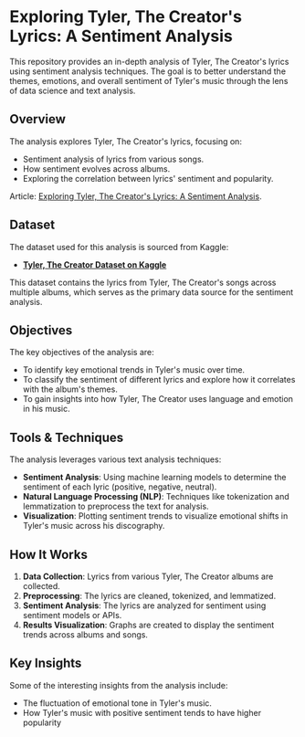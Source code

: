 # Exploring Tyler, The Creator's Lyrics: A Sentiment Analysis

This repository provides an in-depth analysis of Tyler, The Creator's lyrics using sentiment analysis techniques. The goal is to better understand the themes, emotions, and overall sentiment of Tyler's music through the lens of data science and text analysis.

## Overview

The analysis explores Tyler, The Creator's lyrics, focusing on:

- Sentiment analysis of lyrics from various songs.
- How sentiment evolves across albums.
- Exploring the correlation between lyrics' sentiment and popularity.

Article: [Exploring Tyler, The Creator's Lyrics: A Sentiment Analysis](https://medium.com/@anantasagerrald/exploring-tyler-the-creators-lyrics-a-exploration-with-sentiment-analysis-dc3985c1f86d).

## Dataset

The dataset used for this analysis is sourced from Kaggle:

- **[Tyler, The Creator Dataset on Kaggle](https://www.kaggle.com/datasets/chik0di/tyler-the-creator-dataset)**

This dataset contains the lyrics from Tyler, The Creator's songs across multiple albums, which serves as the primary data source for the sentiment analysis.

## Objectives

The key objectives of the analysis are:

- To identify key emotional trends in Tyler's music over time.
- To classify the sentiment of different lyrics and explore how it correlates with the album's themes.
- To gain insights into how Tyler, The Creator uses language and emotion in his music.

## Tools & Techniques

The analysis leverages various text analysis techniques:

- **Sentiment Analysis**: Using machine learning models to determine the sentiment of each lyric (positive, negative, neutral).
- **Natural Language Processing (NLP)**: Techniques like tokenization and lemmatization to preprocess the text for analysis.
- **Visualization**: Plotting sentiment trends to visualize emotional shifts in Tyler's music across his discography.

## How It Works

1. **Data Collection**: Lyrics from various Tyler, The Creator albums are collected.
2. **Preprocessing**: The lyrics are cleaned, tokenized, and lemmatized.
3. **Sentiment Analysis**: The lyrics are analyzed for sentiment using sentiment models or APIs.
4. **Results Visualization**: Graphs are created to display the sentiment trends across albums and songs.

## Key Insights

Some of the interesting insights from the analysis include:

- The fluctuation of emotional tone in Tyler's music.
- How Tyler's music with positive sentiment tends to have higher popularity
